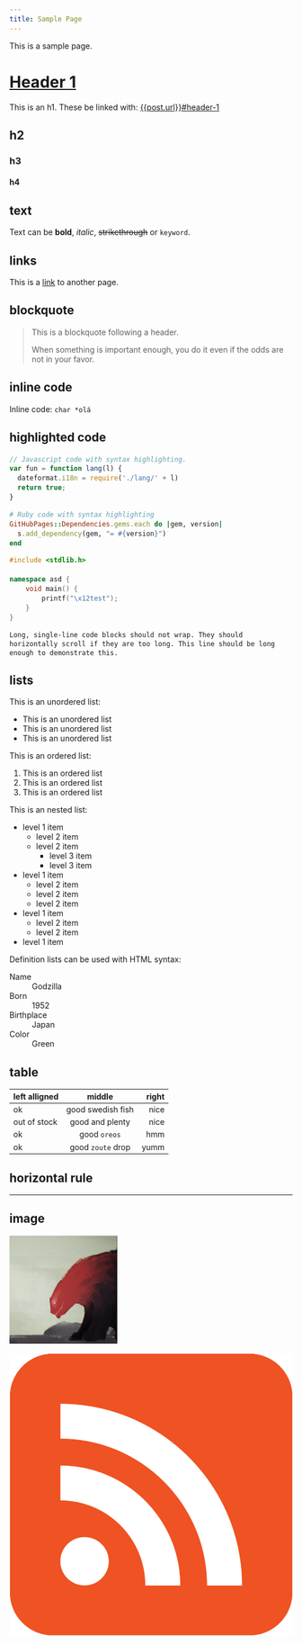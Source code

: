 ```yaml
---
title: Sample Page
---
```


This is a sample page.

# [Header 1](#header-1)
This is an h1. These be linked with: [{{post.url}}#header-1]({{post.url}}#header-1)

## h2

### h3

#### h4

## text
Text can be **bold**, _italic_, ~~strikethrough~~ or `keyword`.

## links
This is a [link](/about) to another page.

## blockquote
> This is a blockquote following a header.
>
> When something is important enough, you do it even if the odds are not in your favor.

## inline code
Inline code: `char *olá`

## highlighted code
```js
// Javascript code with syntax highlighting.
var fun = function lang(l) {
  dateformat.i18n = require('./lang/' + l)
  return true;
}
```

```ruby
# Ruby code with syntax highlighting
GitHubPages::Dependencies.gems.each do |gem, version|
  s.add_dependency(gem, "= #{version}")
end
```

```cpp
#include <stdlib.h>

namespace asd {
    void main() {
        printf("\x12test");
    }
}
```

```
Long, single-line code blocks should not wrap. They should horizontally scroll if they are too long. This line should be long enough to demonstrate this.
```

## lists
This is an unordered list:
 - This is an unordered list
 - This is an unordered list
 - This is an unordered list

This is an ordered list:
 1. This is an ordered list
 2. This is an ordered list
 3. This is an ordered list

This is an nested list:
- level 1 item
  - level 2 item
  - level 2 item
    - level 3 item
    - level 3 item
- level 1 item
  - level 2 item
  - level 2 item
  - level 2 item
- level 1 item
  - level 2 item
  - level 2 item
- level 1 item

Definition lists can be used with HTML syntax:
<dl>
<dt>Name</dt>
<dd>Godzilla</dd>
<dt>Born</dt>
<dd>1952</dd>
<dt>Birthplace</dt>
<dd>Japan</dd>
<dt>Color</dt>
<dd>Green</dd>
</dl>

## table

| left alligned |      middle       | right |
| :------------ | :---------------: | ----: |
| ok            | good swedish fish |  nice |
| out of stock  |  good and plenty  |  nice |
| ok            |   good `oreos`    |   hmm |
| ok            | good `zoute` drop |  yumm |

## horizontal rule

***

## image

![](/assets/favicon/android-chrome-192x192.png)

![](/assets/rss_logo.png)
